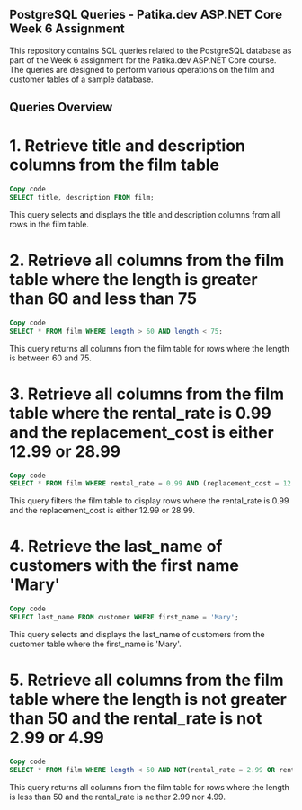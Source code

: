 ## PostgreSQL Queries - Patika.dev ASP.NET Core Week 6 Assignment
This repository contains SQL queries related to the PostgreSQL database as part of the Week 6 assignment for the Patika.dev ASP.NET Core course. The queries are designed to perform various operations on the film and customer tables of a sample database.

## Queries Overview
# 1. Retrieve title and description columns from the film table
```sql
Copy code
SELECT title, description FROM film; 
``` 


This query selects and displays the title and description columns from all rows in the film table.

# 2. Retrieve all columns from the film table where the length is greater than 60 and less than 75
```sql
Copy code
SELECT * FROM film WHERE length > 60 AND length < 75;
``` 
This query returns all columns from the film table for rows where the length is between 60 and 75.

# 3. Retrieve all columns from the film table where the rental_rate is 0.99 and the replacement_cost is either 12.99 or 28.99
```sql
Copy code
SELECT * FROM film WHERE rental_rate = 0.99 AND (replacement_cost = 12.99 OR replacement_cost = 28.99);
``` 

This query filters the film table to display rows where the rental_rate is 0.99 and the replacement_cost is either 12.99 or 28.99.

# 4. Retrieve the last_name of customers with the first name 'Mary'
```sql
Copy code
SELECT last_name FROM customer WHERE first_name = 'Mary';
``` 

This query selects and displays the last_name of customers from the customer table where the first_name is 'Mary'.

# 5. Retrieve all columns from the film table where the length is not greater than 50 and the rental_rate is not 2.99 or 4.99
```sql
Copy code
SELECT * FROM film WHERE length < 50 AND NOT(rental_rate = 2.99 OR rental_rate = 4.99);
``` 

This query returns all columns from the film table for rows where the length is less than 50 and the rental_rate is neither 2.99 nor 4.99.


